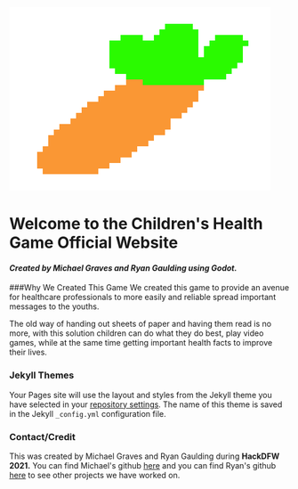 ![Blind](Carrot.png)
# Welcome to the Children's Health Game Official Website



#### *Created by Michael Graves and Ryan Gaulding using Godot.*

###Why We Created This Game
We created this game to provide an avenue for healthcare professionals to more easily and reliable spread important messages to the youths. 

The old way of handing out sheets of paper and having them read is no more, with this solution children can do what they do best, play video games, while at the same time getting important health facts to improve their lives.


### Jekyll Themes

Your Pages site will use the layout and styles from the Jekyll theme you have selected in your [repository settings](https://github.com/nsx00/ChildrensHealthGame/settings/pages). The name of this theme is saved in the Jekyll `_config.yml` configuration file.

### Contact/Credit

This was created by Michael Graves and Ryan Gaulding during **HackDFW 2021.**
You can find Michael's github [here](https://github.com/nsx00/ChildrensHealthGame) and you can find Ryan's github [here](https://github.com/BigDaddyBlue42) to see other projects we have worked on.
